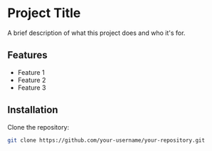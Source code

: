 # Project Title

A brief description of what this project does and who it's for.

## Features

- Feature 1
- Feature 2
- Feature 3

## Installation

Clone the repository:

```sh
git clone https://github.com/your-username/your-repository.git